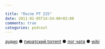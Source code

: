 ```yaml
---

title: "После РТ 225"
date: 2011-02-05T14:54:00+03:00
comments: true
categories: podcast
---
```

[аудио](http://cdn.radio-t.com/rt225post.mp3) ● [пиратский torrent](http://pirates.radio-t.com/torrents/rt225post.mp3.torrent) ● [лог чата](http://chat.radio-t.com/logs/radio-t-225.html) ● [wiki](http://wiki.radio-t.com/%D0%9F%D0%BE%D1%81%D0%BB%D0%B5_%D0%A0%D0%A2_225)<audio src="http://cdn.radio-t.com/rt225post.mp3" preload="none">
